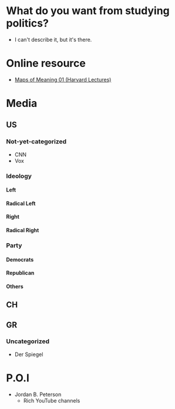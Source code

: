 # What do you want from studying politics?
- I can't describe it, but it's there.

# Online resource
- [Maps of Meaning 01 (Harvard Lectures)](https://www.youtube.com/watch?v=v3Bu7oCB8_k)


# Media
## US
### Not-yet-categorized
- CNN
- Vox

### Ideology
#### Left
#### Radical Left
#### Right
#### Radical Right
### Party
#### Democrats
#### Republican
#### Others

## CH

## GR
### Uncategorized
- Der Spiegel



# P.O.I
- Jordan B. Peterson
  - Rich YouTube channels

